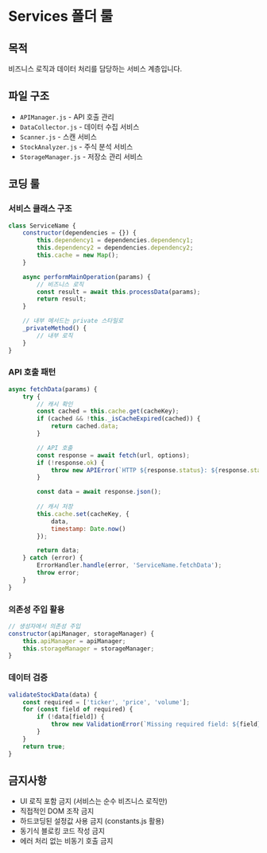# Services 폴더 룰

## 목적
비즈니스 로직과 데이터 처리를 담당하는 서비스 계층입니다.

## 파일 구조
- `APIManager.js` - API 호출 관리
- `DataCollector.js` - 데이터 수집 서비스
- `Scanner.js` - 스캔 서비스
- `StockAnalyzer.js` - 주식 분석 서비스
- `StorageManager.js` - 저장소 관리 서비스

## 코딩 룰

### 서비스 클래스 구조
```javascript
class ServiceName {
    constructor(dependencies = {}) {
        this.dependency1 = dependencies.dependency1;
        this.dependency2 = dependencies.dependency2;
        this.cache = new Map();
    }

    async performMainOperation(params) {
        // 비즈니스 로직
        const result = await this.processData(params);
        return result;
    }

    // 내부 메서드는 private 스타일로
    _privateMethod() {
        // 내부 로직
    }
}
```

### API 호출 패턴
```javascript
async fetchData(params) {
    try {
        // 캐시 확인
        const cached = this.cache.get(cacheKey);
        if (cached && !this._isCacheExpired(cached)) {
            return cached.data;
        }

        // API 호출
        const response = await fetch(url, options);
        if (!response.ok) {
            throw new APIError(`HTTP ${response.status}: ${response.statusText}`);
        }

        const data = await response.json();
        
        // 캐시 저장
        this.cache.set(cacheKey, {
            data,
            timestamp: Date.now()
        });

        return data;
    } catch (error) {
        ErrorHandler.handle(error, 'ServiceName.fetchData');
        throw error;
    }
}
```

### 의존성 주입 활용
```javascript
// 생성자에서 의존성 주입
constructor(apiManager, storageManager) {
    this.apiManager = apiManager;
    this.storageManager = storageManager;
}
```

### 데이터 검증
```javascript
validateStockData(data) {
    const required = ['ticker', 'price', 'volume'];
    for (const field of required) {
        if (!data[field]) {
            throw new ValidationError(`Missing required field: ${field}`);
        }
    }
    return true;
}
```

## 금지사항
- UI 로직 포함 금지 (서비스는 순수 비즈니스 로직만)
- 직접적인 DOM 조작 금지
- 하드코딩된 설정값 사용 금지 (constants.js 활용)
- 동기식 블로킹 코드 작성 금지
- 에러 처리 없는 비동기 호출 금지